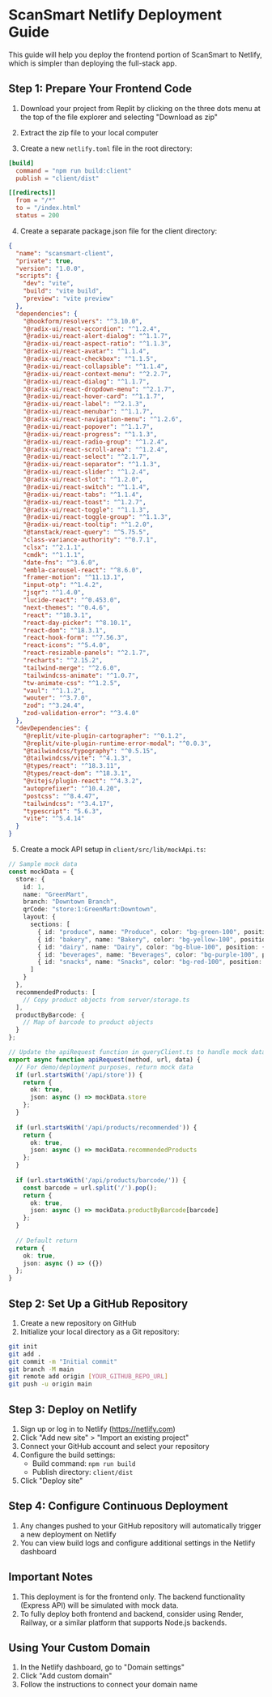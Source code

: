 # ScanSmart Netlify Deployment Guide

This guide will help you deploy the frontend portion of ScanSmart to Netlify, which is simpler than deploying the full-stack app.

## Step 1: Prepare Your Frontend Code

1. Download your project from Replit by clicking on the three dots menu at the top of the file explorer and selecting "Download as zip"

2. Extract the zip file to your local computer

3. Create a new `netlify.toml` file in the root directory:

```toml
[build]
  command = "npm run build:client"
  publish = "client/dist"

[[redirects]]
  from = "/*"
  to = "/index.html"
  status = 200
```

4. Create a separate package.json file for the client directory:

```json
{
  "name": "scansmart-client",
  "private": true,
  "version": "1.0.0",
  "scripts": {
    "dev": "vite",
    "build": "vite build",
    "preview": "vite preview"
  },
  "dependencies": {
    "@hookform/resolvers": "^3.10.0",
    "@radix-ui/react-accordion": "^1.2.4",
    "@radix-ui/react-alert-dialog": "^1.1.7",
    "@radix-ui/react-aspect-ratio": "^1.1.3",
    "@radix-ui/react-avatar": "^1.1.4",
    "@radix-ui/react-checkbox": "^1.1.5",
    "@radix-ui/react-collapsible": "^1.1.4",
    "@radix-ui/react-context-menu": "^2.2.7",
    "@radix-ui/react-dialog": "^1.1.7",
    "@radix-ui/react-dropdown-menu": "^2.1.7",
    "@radix-ui/react-hover-card": "^1.1.7",
    "@radix-ui/react-label": "^2.1.3",
    "@radix-ui/react-menubar": "^1.1.7",
    "@radix-ui/react-navigation-menu": "^1.2.6",
    "@radix-ui/react-popover": "^1.1.7",
    "@radix-ui/react-progress": "^1.1.3",
    "@radix-ui/react-radio-group": "^1.2.4",
    "@radix-ui/react-scroll-area": "^1.2.4",
    "@radix-ui/react-select": "^2.1.7",
    "@radix-ui/react-separator": "^1.1.3",
    "@radix-ui/react-slider": "^1.2.4",
    "@radix-ui/react-slot": "^1.2.0",
    "@radix-ui/react-switch": "^1.1.4",
    "@radix-ui/react-tabs": "^1.1.4",
    "@radix-ui/react-toast": "^1.2.7",
    "@radix-ui/react-toggle": "^1.1.3",
    "@radix-ui/react-toggle-group": "^1.1.3",
    "@radix-ui/react-tooltip": "^1.2.0",
    "@tanstack/react-query": "^5.75.5",
    "class-variance-authority": "^0.7.1",
    "clsx": "^2.1.1",
    "cmdk": "^1.1.1",
    "date-fns": "^3.6.0",
    "embla-carousel-react": "^8.6.0",
    "framer-motion": "^11.13.1",
    "input-otp": "^1.4.2",
    "jsqr": "^1.4.0",
    "lucide-react": "^0.453.0",
    "next-themes": "^0.4.6",
    "react": "^18.3.1",
    "react-day-picker": "^8.10.1",
    "react-dom": "^18.3.1",
    "react-hook-form": "^7.56.3",
    "react-icons": "^5.4.0",
    "react-resizable-panels": "^2.1.7",
    "recharts": "^2.15.2",
    "tailwind-merge": "^2.6.0",
    "tailwindcss-animate": "^1.0.7",
    "tw-animate-css": "^1.2.5",
    "vaul": "^1.1.2",
    "wouter": "^3.7.0",
    "zod": "^3.24.4",
    "zod-validation-error": "^3.4.0"
  },
  "devDependencies": {
    "@replit/vite-plugin-cartographer": "^0.1.2",
    "@replit/vite-plugin-runtime-error-modal": "^0.0.3",
    "@tailwindcss/typography": "^0.5.15",
    "@tailwindcss/vite": "^4.1.3",
    "@types/react": "^18.3.11",
    "@types/react-dom": "^18.3.1",
    "@vitejs/plugin-react": "^4.3.2",
    "autoprefixer": "^10.4.20",
    "postcss": "^8.4.47",
    "tailwindcss": "^3.4.17",
    "typescript": "5.6.3",
    "vite": "^5.4.14"
  }
}
```

5. Create a mock API setup in `client/src/lib/mockApi.ts`:

```typescript
// Sample mock data
const mockData = {
  store: {
    id: 1,
    name: "GreenMart",
    branch: "Downtown Branch",
    qrCode: "store:1:GreenMart:Downtown",
    layout: {
      sections: [
        { id: "produce", name: "Produce", color: "bg-green-100", position: { x: 0, y: 0, width: 33, height: 67 } },
        { id: "bakery", name: "Bakery", color: "bg-yellow-100", position: { x: 33, y: 0, width: 33, height: 67 } },
        { id: "dairy", name: "Dairy", color: "bg-blue-100", position: { x: 67, y: 0, width: 33, height: 67 } },
        { id: "beverages", name: "Beverages", color: "bg-purple-100", position: { x: 0, y: 67, width: 50, height: 33 } },
        { id: "snacks", name: "Snacks", color: "bg-red-100", position: { x: 50, y: 67, width: 50, height: 33 } }
      ]
    }
  },
  recommendedProducts: [
    // Copy product objects from server/storage.ts
  ],
  productByBarcode: {
    // Map of barcode to product objects
  }
};

// Update the apiRequest function in queryClient.ts to handle mock data
export async function apiRequest(method, url, data) {
  // For demo/deployment purposes, return mock data
  if (url.startsWith('/api/store')) {
    return { 
      ok: true, 
      json: async () => mockData.store 
    };
  }
  
  if (url.startsWith('/api/products/recommended')) {
    return { 
      ok: true, 
      json: async () => mockData.recommendedProducts 
    };
  }
  
  if (url.startsWith('/api/products/barcode/')) {
    const barcode = url.split('/').pop();
    return { 
      ok: true, 
      json: async () => mockData.productByBarcode[barcode] 
    };
  }
  
  // Default return
  return { 
    ok: true, 
    json: async () => ({}) 
  };
}
```

## Step 2: Set Up a GitHub Repository

1. Create a new repository on GitHub
2. Initialize your local directory as a Git repository:

```bash
git init
git add .
git commit -m "Initial commit"
git branch -M main
git remote add origin [YOUR_GITHUB_REPO_URL]
git push -u origin main
```

## Step 3: Deploy on Netlify

1. Sign up or log in to Netlify (https://netlify.com)
2. Click "Add new site" > "Import an existing project"
3. Connect your GitHub account and select your repository
4. Configure the build settings:
   - Build command: `npm run build`
   - Publish directory: `client/dist`
5. Click "Deploy site"

## Step 4: Configure Continuous Deployment

1. Any changes pushed to your GitHub repository will automatically trigger a new deployment on Netlify
2. You can view build logs and configure additional settings in the Netlify dashboard

## Important Notes

1. This deployment is for the frontend only. The backend functionality (Express API) will be simulated with mock data.
2. To fully deploy both frontend and backend, consider using Render, Railway, or a similar platform that supports Node.js backends.

## Using Your Custom Domain

1. In the Netlify dashboard, go to "Domain settings"
2. Click "Add custom domain"
3. Follow the instructions to connect your domain name